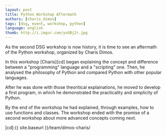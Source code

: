 ```yaml
---
layout: post
title: Python Workshop Aftermath
authors: [charis_dimos]
tags: [dsg, event, workshop, python]
language: english
thumb: http://i.imgur.com/yvGBj2r.jpg
---
```

As the second DSG workshop is now history, it is time to see an aftermath of
the Python workshop, organized by Charis Dimos.

In this workshop [Charis][cd] began explaining the concept and difference
between a "programming" language and a "scripting" one. Then, he analysed the
philosophy of Python and compared Python with other popular languages.

After he was done with those theoritical explainations, he moved to develop a
first program, in which he demonstrated the practicality and simplicity of
Python.

By the end of the workshop he had explained, through examples, how to use
functions and classes.
The workshop ended with the promise of a second workshop about more advanced
concepts coming next.

[cd]:{{ site.baseurl }}/team/dimos-charis/
